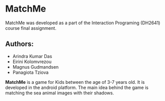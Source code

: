 MatchMe
=================================================

MatchMe was developed as a part of the Interaction Programing (DH2641) course final assignment.

Authors:
--------------
- Arindra Kumar Das
- Eirini Kolomvrezou
- Magnus Gudmandsen
- Panagiota Tziova


**MatchMe** is a game for Kids between the age of 3-7 years old. It is developed in the android platform. The main idea behind the game is matching the sea animal images with their shadows.

